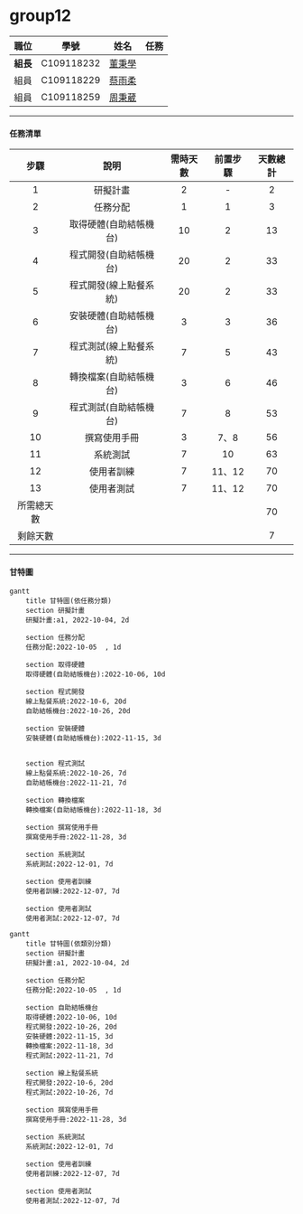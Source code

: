 # group12

| 職位 | 學號 | 姓名 | 任務 |
| :---: | :---: | :---: | :---: |
| **組長** | C109118232 | [董秉學](#) |
| 組員 | C109118229 | [蔡雨柔](#) |
| 組員 | C109118259 | [周秉葳](#) |

___________________________________________________________________________

#### 任務清單

| **步驟** | **說明** | **需時天數** | **前置步驟** | **天數總計** |
| :---: | :---: | :---: | :---: | :---: |
| 1 | 研擬計畫 | 2 | - | 2 |
| 2 | 任務分配 | 1 | 1 | 3 |
| 3 | 取得硬體(自助結帳機台) | 10 | 2 | 13 |
| 4 | 程式開發(自助結帳機台) | 20 | 2 | 33 |
| 5 | 程式開發(線上點餐系統) | 20 | 2 | 33 |
| 6 | 安裝硬體(自助結帳機台) | 3 | 3 | 36 |
| 7 | 程式測試(線上點餐系統) | 7 | 5 | 43 |
| 8 | 轉換檔案(自助結帳機台) | 3 | 6 | 46 |
| 9 | 程式測試(自助結帳機台) | 7 | 8 | 53 |
| 10 | 撰寫使用手冊 | 3 | 7、8 | 56|
| 11 | 系統測試 | 7 | 10 | 63 |
| 12 | 使用者訓練 | 7 | 11、12 | 70 |
| 13 | 使用者測試 | 7 | 11、12 | 70 |
| 所需總天數 | | | | 70 |
| 剩餘天數 | | | | 7 |

___________________________________________________________________________

#### 甘特圖

```mermaid
gantt
    title 甘特圖(依任務分類)
    section 研擬計畫
    研擬計畫:a1, 2022-10-04, 2d
    
    section 任務分配
    任務分配:2022-10-05  , 1d
    
    section 取得硬體
    取得硬體(自助結帳機台):2022-10-06, 10d
    
    section 程式開發
    線上點餐系統:2022-10-6, 20d
    自助結帳機台:2022-10-26, 20d
    
    section 安裝硬體
    安裝硬體(自助結帳機台):2022-11-15, 3d
    
    
    section 程式測試
    線上點餐系統:2022-10-26, 7d
    自助結帳機台:2022-11-21, 7d
    
    section 轉換檔案
    轉換檔案(自助結帳機台):2022-11-18, 3d
    
    section 撰寫使用手冊
    撰寫使用手冊:2022-11-28, 3d
    
    section 系統測試
    系統測試:2022-12-01, 7d
    
    section 使用者訓練
    使用者訓練:2022-12-07, 7d
    
    section 使用者測試
    使用者測試:2022-12-07, 7d
```

```mermaid
gantt
    title 甘特圖(依類別分類)
    section 研擬計畫
    研擬計畫:a1, 2022-10-04, 2d
    
    section 任務分配
    任務分配:2022-10-05  , 1d
    
    section 自助結帳機台
    取得硬體:2022-10-06, 10d
    程式開發:2022-10-26, 20d
    安裝硬體:2022-11-15, 3d
    轉換檔案:2022-11-18, 3d
    程式測試:2022-11-21, 7d
    
    section 線上點餐系統
    程式開發:2022-10-6, 20d
    程式測試:2022-10-26, 7d
      
    section 撰寫使用手冊
    撰寫使用手冊:2022-11-28, 3d
    
    section 系統測試
    系統測試:2022-12-01, 7d
    
    section 使用者訓練
    使用者訓練:2022-12-07, 7d
    
    section 使用者測試
    使用者測試:2022-12-07, 7d
```
